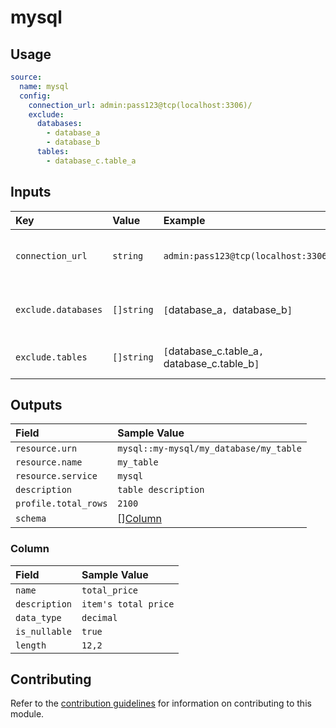 # mysql

## Usage

```yaml
source:
  name: mysql
  config:
    connection_url: admin:pass123@tcp(localhost:3306)/
    exclude:
      databases:
        - database_a
        - database_b
      tables:
        - database_c.table_a
```

## Inputs

| Key | Value | Example | Description |    |
| :-- | :---- | :------ | :---------- | :- |
| `connection_url` | `string` | `admin:pass123@tcp(localhost:3306)/` | URL to access the mysql server | *required* |
| `exclude.databases` | `[]string` | `[`database_a`, `database_b`]` | List of databases to be excluded | *optional* |
| `exclude.tables` | `[]string` | `[`database_c.table_a`, `database_c.table_b`]` | List of tables to be excluded | *optional* |

## Outputs

| Field | Sample Value |
| :---- | :---- |
| `resource.urn` | `mysql::my-mysql/my_database/my_table` |
| `resource.name` | `my_table` |
| `resource.service` | `mysql` |
| `description` | `table description` |
| `profile.total_rows` | `2100` |
| `schema` | [][Column](#column) |

### Column

| Field | Sample Value |
| :---- | :---- |
| `name` | `total_price` |
| `description` | `item's total price` |
| `data_type` | `decimal` |
| `is_nullable` | `true` |
| `length` | `12,2` |

## Contributing

Refer to the [contribution guidelines](../../../docs/docs/contribute/guide.md#adding-a-new-extractor) for information on contributing to this module.
